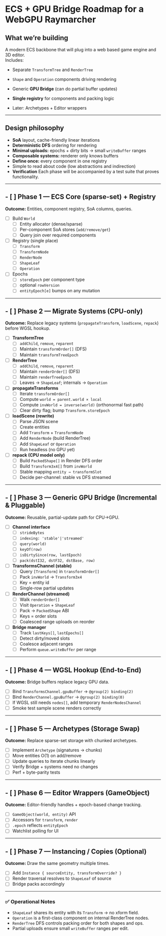 # ECS + GPU Bridge Roadmap for a WebGPU Raymarcher

## What we’re building

A modern ECS backbone that will plug into a web based game engine and 3D editor.  
Includes:

- Separate `TransformTree` and `RenderTree`
    
- `Shape` and `Operation` components driving rendering
    
- Generic **GPU Bridge** (can do partial buffer updates)
    
- **Single registry** for components and packing logic
    
- Later: Archetypes + Editor wrappers
    

---

## Design philosophy

- **SoA** layout, cache-friendly linear iterations    
- **Deterministic DFS** ordering for rendering
- **Minimal uploads:** epochs + dirty bits → small `writeBuffer` ranges
- **Composable systems:** renderer only knows buffers
- **Define once:** every component in one registry
- Simple to read about code (low abstractions and indirection)
- **Verification** Each phase will be accompanied by a test suite that proves functionality.
---

## - [ ] Phase 1 — ECS Core (sparse-set) + Registry
**Outcome:** Entities, component registry, SoA columns, queries.  

- [ ] Build `World`
  - [ ] Entity allocator (dense/sparse)
  - [ ] Per-component SoA stores (`add/remove/get`)
  - [ ] Query join over required components
- [ ] Registry (single place)
  - [ ] `Transform`
  - [ ] `TransformNode`
  - [ ] `RenderNode`
  - [ ] `ShapeLeaf`
  - [ ] `Operation`
- [ ] Epochs
  - [ ] `storeEpoch` per component type  
  - [ ] optional `rowVersion`  
  - [ ] `entityEpoch[e]` bumps on any mutation  

---

## - [ ] Phase 2 — Migrate Systems (CPU-only)
**Outcome:** Replace legacy systems (`propagateTransform`, `loadScene`, `repack`) before WGSL hookup.  

- [ ] **TransformTree**
  - [ ] `addChild`, `remove`, `reparent`
  - [ ] Maintain `transformOrder[]` (DFS)
  - [ ] Maintain `transformTreeEpoch`
- [ ] **RenderTree**
  - [ ] `addChild`, `remove`, `reparent`
  - [ ] Maintain `renderOrder[]` (DFS)
  - [ ] Maintain `renderTreeEpoch`
  - [ ] Leaves → `ShapeLeaf`; internals → `Operation`
- [ ] **propagateTransforms**
  - [ ] Iterate `transformOrder[]`
  - [ ] Compute `world = parent.world × local`
  - [ ] Compute `invWorld = inverse(world)` (orthonormal fast path)
  - [ ] Clear dirty flag; bump `Transform.storeEpoch`
- [ ] **loadScene (rewrite)**
  - [ ] Parse JSON scene
  - [ ] Create entities
  - [ ] Add `Transform` + `TransformNode`
  - [ ] Add `RenderNode` (build RenderTree)
  - [ ] Add `ShapeLeaf` or `Operation`
  - [ ] Run headless (no GPU yet)
- [ ] **repack (CPU model only)**
  - [ ] Build `PackedShape[]` in Render DFS order  
  - [ ] Build `Transform3x4[]` from `invWorld`  
  - [ ] Stable mapping `entity → transformSlot`
  - [ ] Decide per-channel: stable vs DFS streamed  

---

## - [ ] Phase 3 — Generic GPU Bridge (Incremental & Pluggable)
**Outcome:** Reusable, partial-update path for CPU→GPU.  

- [ ] **Channel interface**
  - [ ] `strideBytes`
  - [ ] `indexing: 'stable'|'streamed'`
  - [ ] `query(world)`
  - [ ] `keyOf(row)`
  - [ ] `isDirtySince(row, lastEpoch)`
  - [ ] `pack(dstI32, dstF32, dstBase, row)`
- [ ] **TransformsChannel (stable)**
  - [ ] Query `[Transform]` in `transformOrder[]`
  - [ ] Pack `invWorld` → `Transform3x4`
  - [ ] Key = entity id
  - [ ] Single-row partial updates
- [ ] **RenderChannel (streamed)**
  - [ ] Walk `renderOrder[]`
  - [ ] Visit `Operation` + `ShapeLeaf`
  - [ ] Pack → `PackedShape` ABI
  - [ ] Keys = order slots
  - [ ] Coalesced range uploads on reorder
- [ ] **Bridge manager**
  - [ ] Track `lastKeys[]`, `lastEpochs[]`
  - [ ] Detect dirty/moved slots
  - [ ] Coalesce adjacent ranges
  - [ ] Perform `queue.writeBuffer` per range  

---

## - [ ] Phase 4 — WGSL Hookup (End-to-End)
**Outcome:** Bridge buffers replace legacy GPU data.  

- [ ] Bind `TransformsChannel.gpuBuffer` → `@group(2) binding(2)`
- [ ] Bind `RenderChannel.gpuBuffer` → `@group(2) binding(0)`
- [ ] If WGSL still needs `nodes[]`, add temporary `RenderNodesChannel`
- [ ] Smoke test sample scene renders correctly  

---

## - [ ] Phase 5 — Archetypes (Storage Swap)
**Outcome:** Replace sparse-set storage with chunked archetypes.  

- [ ] Implement `Archetype` (signatures → chunks)
- [ ] Move entities O(1) on add/remove
- [ ] Update queries to iterate chunks linearly
- [ ] Verify Bridge + systems need no changes
- [ ] Perf + byte-parity tests  

---

## - [ ] Phase 6 — Editor Wrappers (GameObject)
**Outcome:** Editor-friendly handles + epoch-based change tracking.  

- [ ] `GameObject(world, entity)` API  
- [ ] Accessors for `transform`, `render`  
- [ ] `.epoch` reflects `entityEpoch`
- [ ] Watchlist polling for UI  

---

## - [ ] Phase 7 — Instancing / Copies (Optional)
**Outcome:** Draw the same geometry multiple times.  

- [ ] Add `Instance { sourceEntity, transformOverride? }`  
- [ ] Render traversal resolves to `ShapeLeaf` of source  
- [ ] Bridge packs accordingly  

---

### ✅ Operational Notes
- `ShapeLeaf` shares its entity with its `Transform` → no xform field.  
- `Operation` is a first-class component on internal RenderTree nodes.  
- `RenderTree` DFS controls packing order for both shapes and ops.  
- Partial uploads ensure small `writeBuffer` ranges per edit.  
